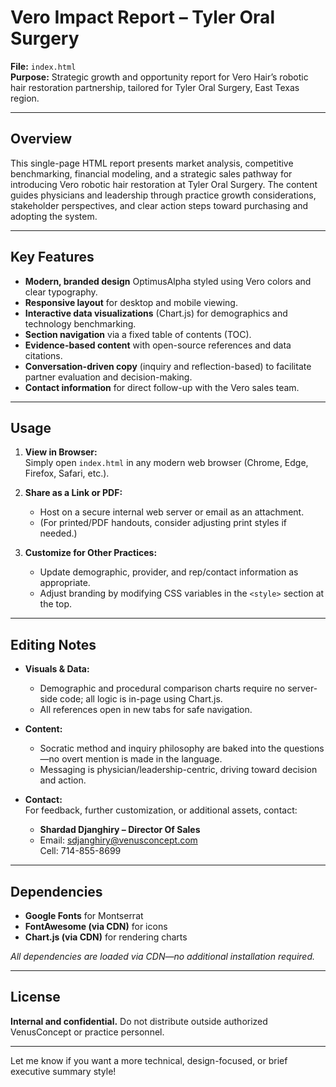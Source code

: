# Vero Impact Report – Tyler Oral Surgery

**File:** `index.html`  
**Purpose:** Strategic growth and opportunity report for Vero Hair’s robotic hair restoration partnership, tailored for Tyler Oral Surgery, East Texas region.

---

## Overview

This single-page HTML report presents market analysis, competitive benchmarking, financial modeling, and a strategic sales pathway for introducing Vero robotic hair restoration at Tyler Oral Surgery. The content guides physicians and leadership through practice growth considerations, stakeholder perspectives, and clear action steps toward purchasing and adopting the system.

---

## Key Features

- **Modern, branded design** OptimusAlpha styled using Vero colors and clear typography.
- **Responsive layout** for desktop and mobile viewing.
- **Interactive data visualizations** (Chart.js) for demographics and technology benchmarking.
- **Section navigation** via a fixed table of contents (TOC).
- **Evidence-based content** with open-source references and data citations.
- **Conversation-driven copy** (inquiry and reflection-based) to facilitate partner evaluation and decision-making.
- **Contact information** for direct follow-up with the Vero sales team.

---

## Usage

1. **View in Browser:**  
   Simply open `index.html` in any modern web browser (Chrome, Edge, Firefox, Safari, etc.).

2. **Share as a Link or PDF:**  
   - Host on a secure internal web server or email as an attachment.
   - (For printed/PDF handouts, consider adjusting print styles if needed.)

3. **Customize for Other Practices:**  
   - Update demographic, provider, and rep/contact information as appropriate.
   - Adjust branding by modifying CSS variables in the `<style>` section at the top.

---

## Editing Notes

- **Visuals & Data:**  
  - Demographic and procedural comparison charts require no server-side code; all logic is in-page using Chart.js.
  - All references open in new tabs for safe navigation.

- **Content:**  
  - Socratic method and inquiry philosophy are baked into the questions—no overt mention is made in the language.
  - Messaging is physician/leadership-centric, driving toward decision and action.

- **Contact:**  
  For feedback, further customization, or additional assets, contact:
  - **Shardad Djanghiry – Director Of Sales**
  - Email: sdjanghiry@venusconcept.com  
    Cell: 714-855-8699

---

## Dependencies

- **Google Fonts** for Montserrat
- **FontAwesome (via CDN)** for icons
- **Chart.js (via CDN)** for rendering charts

*All dependencies are loaded via CDN—no additional installation required.*

---

## License

**Internal and confidential.** Do not distribute outside authorized VenusConcept or practice personnel.

---

Let me know if you want a more technical, design-focused, or brief executive summary style!
